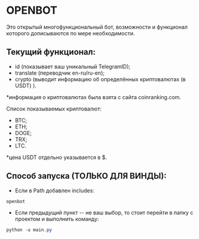 # OPENBOT

Это открытый многофункциональный бот, возможности и 
функционал которого дописываются по мере необходимости.

## Текущий функционал:
- id (показывает ваш уникальный TelegramID);
- translate (переводчик en-ru/ru-en);
- crypto (выводит информацию об определённых криптовалютах (в USDT) ).

*информация о криптовалютах была взята с сайта coinranking.com.

Список показываемых криптовалют:
- BTC;
- ETH;
- DOGE;
- TRX;
- LTC.

*цена USDT отдельно указывается в $.


## Способ запуска (ТОЛЬКО ДЛЯ ВИНДЫ):
- Если в Path добавлен includes:
```powershell
openbot
```
- Если предыдущий пункт -- не ваш выбор, то стоит перейти в папку с проектом и выполнить команду:
```powershell
python -u main.py
```
